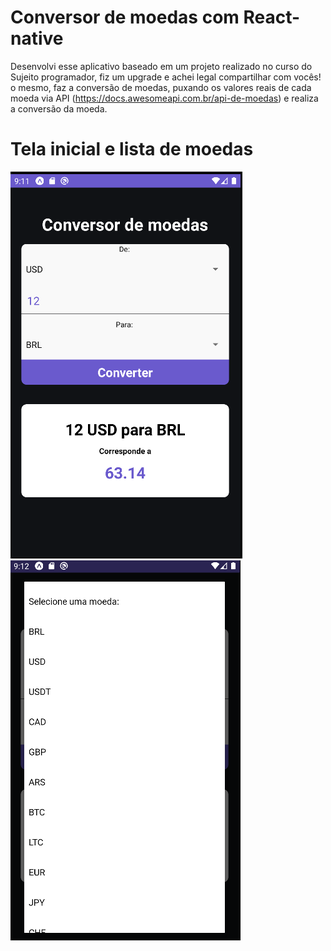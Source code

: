# Conversor de moedas com React-native
Desenvolvi esse aplicativo baseado em um projeto realizado no curso do Sujeito programador, fiz um upgrade e achei legal compartilhar com vocês! o mesmo, faz a conversão de moedas, puxando os valores reais de cada moeda via API (https://docs.awesomeapi.com.br/api-de-moedas) e realiza a conversão da moeda. 

# Tela inicial e lista de moedas

![1](1.png) ![2](2.png)


